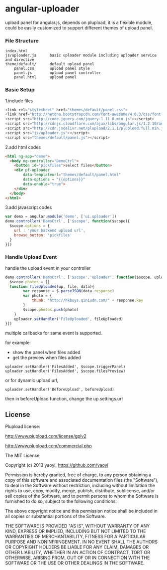angular-uploader
================

upload panel for angular.js,  depends on plupload, it is a flexible module, could be easily customized to support different themes of upload panel.

### File Structure

	index.html
	js/uploader.js 		basic uploader module including uploader service and directive
	theme/default/  	default upload panel
		panel.css 		upload panel style 
		panel.js 		upload panel controller
		panel.html 		upload panel 

### Basic Setup

1.include files

```javascript
<link rel="stylesheet" href="themes/default/panel.css">
<link href="http://netdna.bootstrapcdn.com/font-awesome/4.0.3/css/font-awesome.css" rel="stylesheet">
<script src="http://code.jquery.com/jquery-1.11.0.min.js"></script>
<script src="http://cdnjs.cloudflare.com/ajax/libs/angular.js/1.2.10/angular.min.js"></script>
<script src="http://cdn.jsdelivr.net/plupload/2.1.1/plupload.full.min.js"></script>
<script src="js/uploader.js"></script>
<script src="themes/default/panel.js"></script>
```

2.add html codes

```html
<html ng-app="demo">
  <body ng-controller="DemoCtrl">
    <button id="pickfiles">select files</button>
    <div pf-uploader 
    	data-templateurl="themes/default/panel.html"
    	data-options = "{{options}}"
    	data-enable="true">
    </div>
  </body>
</html>
```

3.add javascript codes

```javascript
var demo = angular.module('demo', ['ui.uploader'])
demo.controller('DemoCtrl', ['$scope', function($scope){
  $scope.options = {
    url : 'your backend upload url',
    browse_button: 'pickfiles'
  }
}])
```

### Handle Upload Event

handle the upload event in your controller

```javascript
demo.controller('DemoCtrl', ['$scope','uploader', function($scope, uploader){
  $scope.photos = []
  function fileUploaded(up, file, data){
		var response = $.parseJSON(data.response)
		var photo = {
			thumb: "http://hkbuys.qiniudn.com/" + response.key
		}
		$scope.photos.push(photo)
	}
	uploader.setHandler('FileUploaded', fileUploaded)
}])
```

multiple callbacks for same event is supported. 

for example:

- show the panel when files added
- get the preview when files added

```
uploader.setHandler('FilesAdded', $scope.triggerPanel)
uploader.setHandler('FilesAdded', $scope.filesPreview)
```

or for dynamic upload url, 
```
uploader.setHandler('BeforeUpload', beforeUpload)
```
then in beforeUpload function, change the up.settings.url


## License

Plupload license:

http://www.plupload.com/license/gplv2

http://www.plupload.com/commercial.php

The MIT License

Copyright (c) 2013 yaoyi, https://github.com/yaoyi

Permission is hereby granted, free of charge, to any person obtaining a copy
of this software and associated documentation files (the "Software"), to deal
in the Software without restriction, including without limitation the rights
to use, copy, modify, merge, publish, distribute, sublicense, and/or sell
copies of the Software, and to permit persons to whom the Software is
furnished to do so, subject to the following conditions:

The above copyright notice and this permission notice shall be included in
all copies or substantial portions of the Software.

THE SOFTWARE IS PROVIDED "AS IS", WITHOUT WARRANTY OF ANY KIND, EXPRESS OR
IMPLIED, INCLUDING BUT NOT LIMITED TO THE WARRANTIES OF MERCHANTABILITY,
FITNESS FOR A PARTICULAR PURPOSE AND NONINFRINGEMENT. IN NO EVENT SHALL THE
AUTHORS OR COPYRIGHT HOLDERS BE LIABLE FOR ANY CLAIM, DAMAGES OR OTHER
LIABILITY, WHETHER IN AN ACTION OF CONTRACT, TORT OR OTHERWISE, ARISING FROM,
OUT OF OR IN CONNECTION WITH THE SOFTWARE OR THE USE OR OTHER DEALINGS IN
THE SOFTWARE.
